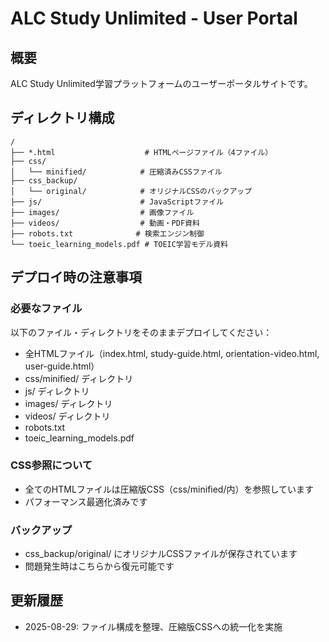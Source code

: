 # ALC Study Unlimited - User Portal

## 概要
ALC Study Unlimited学習プラットフォームのユーザーポータルサイトです。

## ディレクトリ構成

```
/
├── *.html                    # HTMLページファイル（4ファイル）
├── css/
│   └── minified/            # 圧縮済みCSSファイル
├── css_backup/
│   └── original/            # オリジナルCSSのバックアップ
├── js/                      # JavaScriptファイル
├── images/                  # 画像ファイル
├── videos/                  # 動画・PDF資料
├── robots.txt              # 検索エンジン制御
└── toeic_learning_models.pdf # TOEIC学習モデル資料
```

## デプロイ時の注意事項

### 必要なファイル
以下のファイル・ディレクトリをそのままデプロイしてください：
- 全HTMLファイル（index.html, study-guide.html, orientation-video.html, user-guide.html）
- css/minified/ ディレクトリ
- js/ ディレクトリ
- images/ ディレクトリ
- videos/ ディレクトリ
- robots.txt
- toeic_learning_models.pdf

### CSS参照について
- 全てのHTMLファイルは圧縮版CSS（css/minified/内）を参照しています
- パフォーマンス最適化済みです

### バックアップ
- css_backup/original/ にオリジナルCSSファイルが保存されています
- 問題発生時はこちらから復元可能です

## 更新履歴
- 2025-08-29: ファイル構成を整理、圧縮版CSSへの統一化を実施